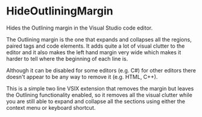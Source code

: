 # HideOutliningMargin
Hides the Outlining margin in the Visual Studio code editor.

The Outlining margin is the one that expands and collapses all the regions, paired tags and code elements. It adds quite a lot of visual clutter to the editor and it also makes the left hand margin very wide which makes it harder to tell where the beginning of each line is.

Although it can be disabled for some editors (e.g. C#) for other editors there doesn't appear to be any way to remove it (e.g. HTML, C++).

This is a simple two line VSIX extension that removes the margin but leaves the Outlining functionality enabled, so it removes all the visual clutter while you are still able to expand and collapse all the sections using either the context menu or keyboard shortcut.
